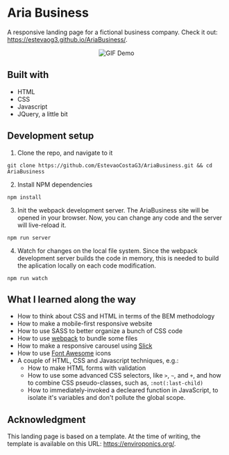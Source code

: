 # Aria Business

A responsive landing page for a fictional business company. Check it out: https://estevaog3.github.io/AriaBusiness/.

<p align="center">
  <img src="AriaBusiness.gif" alt="GIF Demo"/>
</p>

## Built with

- HTML
- CSS
- Javascript
- JQuery, a little bit

## Development setup

1. Clone the repo, and navigate to it
```
git clone https://github.com/EstevaoCostaG3/AriaBusiness.git && cd AriaBusiness
```

2. Install NPM dependencies
```
npm install
```

3. Init the webpack development server. The AriaBusiness site will be opened in your browser. Now, you can change any code and the server will live-reload it.
```
npm run server
```

4. Watch for changes on the local file system. Since the webpack development server builds the code in memory, this is needed to build the aplication locally on each code modification.
```
npm run watch
```

## What I learned along the way

- How to think about CSS and HTML in terms of the BEM methodology
- How to make a mobile-first responsive website
- How to use SASS to better organize a bunch of CSS code
- How to use [webpack](https://webpack.js.org/) to bundle some files
- How to make a responsive carousel using [Slick](https://github.com/kenwheeler/slick)
- How to use [Font Awesome](https://fontawesome.com/) icons
- A couple of HTML, CSS and Javascript techniques, e.g.:
  - How to make HTML forms with validation
  - How to use some advanced CSS selectors, like `>`, `~`, and `+`, and how to combine CSS pseudo-classes, such as, `:not(:last-child)`
  - How to immediately-invoked a decleared function in JavaScript, to isolate it's variables and don't pollute the global scope.

## Acknowledgment

This landing page is based on a template. At the time of writing, the template is available on this URL: https://enviroponics.org/.
